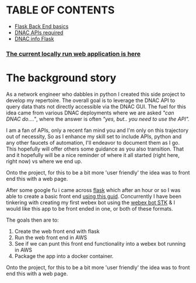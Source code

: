 # TABLE OF CONTENTS

- [Flask Back End basics](/Blogger/DNAC_API/1_flask_back_end)
- [DNAC APIs required](/Blogger/DNAC_API/2_DNAC_API)
- [DNAC info Flask](/Blogger/DNAC_API/3_DNAC_into_flask)

### **[The current locally run web application is here](https://www.github.com/sammybibs/DNAC_API_Query/)**

# The background story

As a network engineer who dabbles in python I created this side project to develop my repertoire. The overall goal is to leverage the DNAC API to query data thats not directly accessible via the DNAC GUI. The fuel for this idea came from various DNAC deployments where we are asked *"can DNAC do...."*, where the answer is often *"yes, but.. you need to use the API".*

I am a fan of APIs, only a recent fan mind you and I'm only on this trajectory out of necessity, So as I enhance my skill set to include APIs, python and any other faucets of automation, I'll endeavor to document them as I go. This hopefully will offer others some guidance as you also transition. That and it hopefully will be a nice reminder of where it all started (right here, right now) vs where we end up.


Onto the project, for this to be a bit more 'user friendly' the idea was to front end this with a web page.

After some google fu i came across [flask](https://flask.palletsprojects.com/en/2.2.x/) which after an hour or so I was able to create a basic front end [using this guid](https://www.digitalocean.com/community/tutorials/how-to-make-a-web-application-using-flask-in-python-3). Concurrently I have been tinkering with creating my first webex bot using the [webex bot STK](ttps://developer.cisco.com/codeexchange/github/repo/hpreston/webexteamsbot) & I would like this app to be front ended in one, or both of these formats.

The goals then are to:
1. Create the web front end with flask
2. Run the web front end in AWS
3. See if we can punt this front end functionality into a webex bot running in AWS
4. Package the app into a docker container.


Onto the project, for this to be a bit more 'user friendly' the idea was to front end this with a web page.



